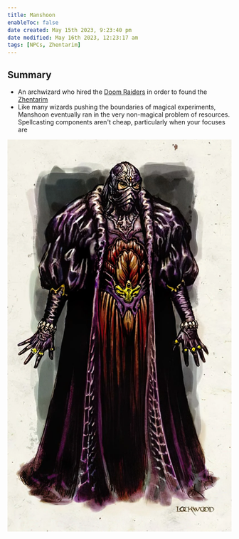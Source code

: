 ```yaml
---
title: Manshoon
enableToc: false
date created: May 15th 2023, 9:23:40 pm
date modified: May 16th 2023, 12:23:17 am
tags: [NPCs, Zhentarim]
---
```

## Summary
- An archwizard who hired the [Doom Raiders](content/Doom%20Raiders.md) in order to found the [Zhentarim](content/Zhentarim.md)
- Like many wizards pushing the boundaries of magical experiments, Manshoon eventually ran in the very non-magical problem of resources. Spellcasting components aren't cheap, particularly when your focuses are

![Pasted image 20230515212419](content/attachments/Pasted%20image%2020230515212419.png)
